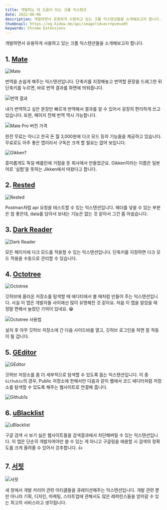 ```yaml
---
title: 개발하는 데 도움이 되는 크롬 익스텐션
date: 2022-06-06
description: 개발하면서 유용하게 사용하고 있는 크롬 익스텐션들을 소개해보고자 합니다.
thumbnail: https://og.kidow.me/api/image?id=ecrnpvmva0t
keywords: Chrome Extensions
---
```


개발하면서 유용하게 사용하고 있는 크롬 익스텐션들을 소개해보고자 합니다.

## 1. [Mate](https://chrome.google.com/webstore/detail/mate-translate-%E2%80%93-translat/ihmgiclibbndffejedjimfjmfoabpcke)

![Mate](mate.png)

번역을 손쉽게 해주는 익스텐션입니다. 단축키를 지정해놓고 번역할 문장을 드래그한 뒤 단축키를 누르면, 바로 번역 결과를 화면에 띄워줍니다.

![번역 결과](mate.gif)

내가 번역하고 싶은 문장만 빠르게 번역해서 결과를 알 수 있어서 굉장히 편리하게 쓰고 있습니다. 또한, 페이지 전체 번역 역시 가능합니다.

![Mate Pro 버전 가격](mate_pro.png)

완전 무료는 아니고 한국 돈 월 3,000원에 다크 모드 등의 기능들을 제공하고 있습니다. 무료로도 아주 좋은 앱이라서 구독은 크게 할 필요는 없어 보입니다.

![Gikken?](gikken.png)

흥미롭게도 독일 베를린에 거점을 둔 회사에서 만들었군요. Gikken이라는 이름은 일본어로 '실험'을 뜻하는 Jikken에서 따왔다고 합니다.

## 2. [Rested](https://chrome.google.com/webstore/detail/rested/eelcnbccaccipfolokglfhhmapdchbfg)

![Rested](rested.png)

Postman처럼 api 요청을 테스트할 수 있는 익스텐션입니다. 헤더를 넣을 수 있는 부분은 참 좋은데, data를 담아서 보내는 기능은 없는 것 같아서 그건 좀 아쉽습니다.

## 3. [Dark Reader](https://chrome.google.com/webstore/detail/dark-reader/eimadpbcbfnmbkopoojfekhnkhdbieeh)

![Dark Reader](dark_reader.png)

모든 페이지에 다크 모드를 적용할 수 있는 익스텐션입니다. 단축키를 지정하면 다크 모드 적용을 수동으로 관리할 수 있습니다.

## 4. [Octotree](https://chrome.google.com/webstore/detail/octotree-github-code-tree/bkhaagjahfmjljalopjnoealnfndnagc)

![Octotree](octotree.png)

깃허브에 올라온 저장소를 탐색할 때 에디터에서 볼 때처럼 만들어 주는 익스텐션입니다. 사실 이 앱은 개발자들 사이에선 많이 유명해진 것 같아요. 처음 이 앱을 알았을 때 정말 편해서 놀랐던 기억이 있네요. 😁

![Octotree 사용법](octotree.gif)

설치 후 아무 깃허브 저장소에 간 다음 사이드바를 열고, 깃허브 로그인을 하면 잘 작동이 될 겁니다.

## 5. [GEditor](https://chrome.google.com/webstore/detail/geditor-github-button-edi/cpfldfidpgollddlhpbgflolgjdlfnob)

![GEditor](GEditor.png)

깃허브 저장소를 좀 더 세부적으로 탐색할 수 있도록 돕는 익스텐션입니다. 이 중 `Github1s`의 경우, Public 저장소에 한해서만 다음과 같이 웹에서 코드 에디터처럼 저장소를 탐색할 수 있도록 해주는 웹사이트로 연결해 줍니다.

![Github1s](github1s.png)

## 6. [uBlacklist](https://chrome.google.com/webstore/detail/ublacklist/pncfbmialoiaghdehhbnbhkkgmjanfhe)

![uBlacklist](ublacklist.png)

구글 검색 시 보기 싫은 웹사이트들을 검색결과에서 차단해버릴 수 있는 익스텐션입니다. 이 앱은 단순히 개발자여야만 쓸 수 있는 게 아니고 구글링을 애용할 시 검색의 정확도를 크게 올려줄 수 있어서 강추합니다. 👍

## 7. [서핏](https://chrome.google.com/webstore/detail/summari-for-chrome/hfbolicepmhlpoiabgkpeojpagpcmccc/related)

![서핏](surfit.png)

새 창에서 개발 커리어 관련 아티클들을 큐레이션해주는 익스텐션입니다. 개발 관련 뿐만 아니라 기획, 디자인, 마케팅, 스타트업에 관해서도 많은 레퍼런스들을 얻어갈 수 있는 최고의 서비스라고 생각됩니다.
